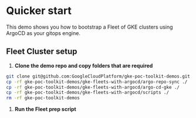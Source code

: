 # Quicker start
This demo shows you how to bootstrap a Fleet of GKE clusters using ArgoCD as your gitops engine.

## Fleet Cluster setup

1. **Clone the demo repo and copy folders that are required**
```bash
git clone git@github.com:GoogleCloudPlatform/gke-poc-toolkit-demos.git  
cp -rf gke-poc-toolkit-demos/gke-fleets-with-argocd/argo-repo-sync ./
cp -rf gke-poc-toolkit-demos/gke-fleets-with-argocd/argo-cd-gke ./
cp -rf gke-poc-toolkit-demos/gke-fleets-with-argocd/scripts ./ 
rm -rf gke-poc-toolkit-demos
```

1. **Run the Fleet prep script**
```bash

```